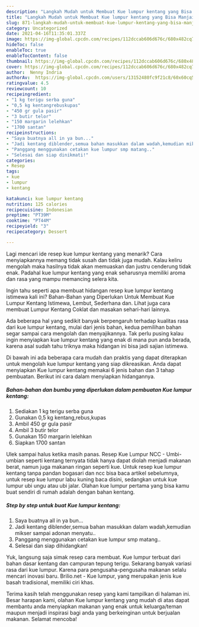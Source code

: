 ```yaml
---
description: "Langkah Mudah untuk Membuat Kue lumpur kentang yang Bisa Manjain Lidah"
title: "Langkah Mudah untuk Membuat Kue lumpur kentang yang Bisa Manjain Lidah"
slug: 871-langkah-mudah-untuk-membuat-kue-lumpur-kentang-yang-bisa-manjain-lidah
category: Uncategorized
date: 2021-04-16T11:35:01.337Z
image: https://img-global.cpcdn.com/recipes/112dccab606d676c/680x482cq70/kue-lumpur-kentang-foto-resep-utama.jpg
hideToc: false
enableToc: true
enableTocContent: false
thumbnail: https://img-global.cpcdn.com/recipes/112dccab606d676c/680x482cq70/kue-lumpur-kentang-foto-resep-utama.jpg
cover: https://img-global.cpcdn.com/recipes/112dccab606d676c/680x482cq70/kue-lumpur-kentang-foto-resep-utama.jpg
author:  Nenny Indria
authorAv:  https://img-global.cpcdn.com/users/13152480fc9f21c8/60x60cq50/avatar.jpg
ratingvalue: 4.5
reviewcount: 10
recipeingredient:
- "1 kg terigu serba guna"
- "0,5 kg kentangrebuskupas"
- "450 gr gula pasir"
- "3 butir telor"
- "150 margarin lelehkan"
- "1700 santan"
recipeinstructions:
- "Saya buatnya all in ya bun..."
- "Jadi kentang diblender,semua bahan masukkan dalam wadah,kemudian mikser sampai adonan menyatu.."
- "Panggang menggunakan cetakan kue lumpur smp matang.."
- "Selesai dan siap dinikmati!"
categories:
- Resep
tags:
- kue
- lumpur
- kentang

katakunci: kue lumpur kentang 
nutrition: 125 calories
recipecuisine: Indonesian
preptime: "PT39M"
cooktime: "PT44M"
recipeyield: "3"
recipecategory: Dessert

---
```



Lagi mencari ide resep kue lumpur kentang yang menarik? Cara menyiapkannya memang tidak susah dan tidak juga mudah. Kalau keliru mengolah maka hasilnya tidak akan memuaskan dan justru cenderung tidak enak. Padahal kue lumpur kentang yang enak seharusnya memiliki aroma dan rasa yang mampu memancing selera kita.


Ingin tahu seperti apa membuat hidangan resep kue lumpur kentang istimewa kali ini? Bahan-Bahan yang Diperlukan Untuk Membuat Kue Lumpur Kentang Istimewa, Lembut, Sederhana dan. Lihat juga cara membuat Lumpur Kentang Coklat dan masakan sehari-hari lainnya.

Ada beberapa hal yang sedikit banyak berpengaruh terhadap kualitas rasa dari kue lumpur kentang, mulai dari jenis bahan, kedua pemilihan bahan segar sampai cara mengolah dan menyajikannya. Tak perlu pusing kalau ingin menyiapkan kue lumpur kentang yang enak di mana pun anda berada, karena asal sudah tahu triknya maka hidangan ini bisa jadi sajian istimewa.


Di bawah ini ada beberapa cara mudah dan praktis yang dapat diterapkan untuk mengolah kue lumpur kentang yang siap dikreasikan. Anda dapat menyiapkan Kue lumpur kentang memakai 6 jenis bahan dan 3 tahap pembuatan. Berikut ini cara dalam menyiapkan hidangannya.

<!--inarticleads1-->

##### Bahan-bahan dan bumbu yang diperlukan dalam pembuatan Kue lumpur kentang:

1. Sediakan 1 kg terigu serba guna
1. Gunakan 0,5 kg kentang,rebus,kupas
1. Ambil 450 gr gula pasir
1. Ambil 3 butir telor
1. Gunakan 150 margarin lelehkan
1. Siapkan 1700 santan


Ulek sampai halus ketika masih panas. Resep Kue Lumpur NCC - Umbi-umbian seperti kentang ternyata tidak hanya dapat diolah menjadi makanan berat, namun juga makanan ringan seperti kue. Untuk resep kue lumpur kentang tanpa pandan bogasari dan ncc bisa baca artikel sebelumnya, untuk resep kue lumpur labu kuning baca disini, sedangkan untuk kue lumpur ubi ungu atau ubi jalar. Olahan kue lumpur pertama yang bisa kamu buat sendiri di rumah adalah dengan bahan kentang. 

<!--inarticleads2-->

##### Step by step untuk buat Kue lumpur kentang:

1. Saya buatnya all in ya bun...
1. Jadi kentang diblender,semua bahan masukkan dalam wadah,kemudian mikser sampai adonan menyatu..
1. Panggang menggunakan cetakan kue lumpur smp matang..
1. Selesai dan siap dihidangkan!

Yuk, langsung saja simak resep cara membuat. Kue lumpur terbuat dari bahan dasar kentang dan campuran tepung terigu. Sekarang banyak variasi rasa dari kue lumpur. Karena para pengusaha-pengusaha makanan selalu mencari inovasi baru. Brilio.net - Kue lumpur, yang merupakan jenis kue basah tradisional, memiliki ciri khas. 

Terima kasih telah menggunakan resep yang kami tampilkan di halaman ini. Besar harapan kami, olahan Kue lumpur kentang yang mudah di atas dapat membantu anda menyiapkan makanan yang enak untuk keluarga/teman maupun menjadi inspirasi bagi anda yang berkeinginan untuk berjualan makanan. Selamat mencoba!
